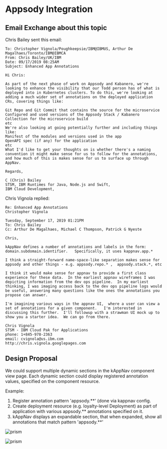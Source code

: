 # Appsody Integration

## Email Exchange about this topic 

Chris Bailey sent this email: 

```
To: Christopher Vignola/Poughkeepsie/IBM@IBMUS, Arthur De Magalhaes/Toronto/IBM@IBMCA
From: Chris Bailey/UK/IBM
Date: 09/17/2019 08:25AM
Subject: Enhanced App Annotations

Hi Chris:
 
As part of the next phase of work on Appsody and Kabanero, we're looking to enhance the visibility that our Todd person has of what is deployed into in Kubernetes clusters. To do this, we're looking at adding a much wider set of annotations on the deployed application CRs, covering things like:
 
Git Repo and Git Commit that contains the source for the microservice
Configured and used versions of the Appsody Stack / Kabanero Collection for the microservice build
etc
We're also looking at going potentially further and including things like:
Manifest of the modules and versions used in the app
OpenAPI spec (if any) for the application
etc
What I'd like to get your thoughts on is whether there's a naming convention it might make sense for us to follow for the annotations, and how much of this is makes sense for us to surface up through AppNav.
 
Regards,

C (Chris) Bailey 
STSM, IBM Runtimes for Java, Node.js and Swift,
IBM Cloud Development,
```

Chris Vignola replied: 

```
Re: Enhanced App Annotations
Christopher Vignola
 	
Tuesday, September 17, 2019 01:21PM
To:	Chris Bailey
Cc:	Arthur De Magalhaes, Michael C Thompson, Patrick G Nyeste

Chris,

kAppNav defines a number of annotations and labels in the form:  domain.subdomain.identifier.   Specifically, it uses kappnav.app.* 

I think a straight-forward name-space-like separation makes sense for appsody and other things - e.g. appsody.repo.* ,  appsody.stack.*, etc 

I think it would make sense for appnav to provide a first class experience for these data.  In the earliest appnav wireframes I was depicting information from the dev ops pipeline.  In my earliest thinking, I was imaging access back to the dev ops pipeline logs would be useful, answering many questions like the ones the annotations you propose can answer.  

I'm imagining various ways in the appnav UI,  where a user can view a set of annotations for a given component.   I'm interested in discussing this further.  I'll followup with a strawman UI mock up to show you a starter idea.  We can go from there. 

Chris Vignola
STSM - IBM Cloud Pak for Applications 
phone: 1+845-978-2363
email: cvignola@us.ibm.com
http://chris.vignola.googlepages.com
```

## Design Proposal

We could support multiple dynamic sections in the kAppNav component view page.  Each dynamic section could display 
registered annotation values, specified on the component resource.  

Example: 

1. Register annotation pattern 'appsody.**' (done via kappnav config.
1. Create deployment resource  (e.g. loyalty-level Deployment) as part of application with various appsody.** annotations specified on it.
1. kAppNav displays an expandable section, that when expanded, show all annotations that match pattern 'appsody.**'

![prism](https://github.com/kappnav/design/blob/master/images/kappnav-ui-comp-ext.1.png)

![prism](https://github.com/kappnav/design/blob/master/images/kappnav-ui-comp-ext.2.png)
